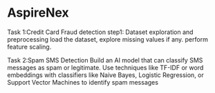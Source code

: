 # AspireNex
Task 1:Credit Card Fraud detection
step1: Dataset exploration and preprocessing
load the dataset, explore missing values if any.
perform feature scaling.

Task 2:Spam SMS Detection
Build an AI model that can classify SMS messages as spam or legitimate.
Use techniques like TF-IDF or word embeddings with classifiers like Naive
Bayes, Logistic Regression, or Support Vector
Machines to identify spam messages
